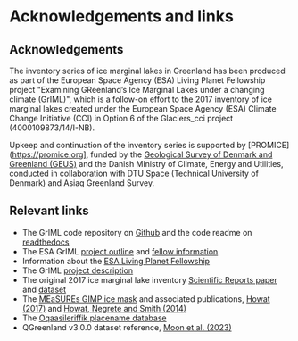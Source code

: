 # Acknowledgements and links

## Acknowledgements

The inventory series of ice marginal lakes in Greenland has been produced as part of the European Space Agency (ESA) Living Planet Fellowship project "Examining GReenland’s Ice Marginal Lakes under a changing climate (GrIML)", which is a follow-on effort to the 2017 inventory of ice marginal lakes created under the European Space Agency (ESA) Climate Change Initiative (CCI) in Option 6 of the Glaciers_cci project (4000109873/14/I-NB). 

Upkeep and continuation of the inventory series is supported by [PROMICE](https://promice.org], funded by the [Geological Survey of Denmark and Greenland (GEUS)](https://www.geus.dk/) and the Danish Ministry of Climate, Energy and Utilities, conducted in collaboration with DTU Space (Technical University of Denmark) and Asiaq Greenland Survey.


## Relevant links

- The GrIML code repository on [Github](https://github.com/GEUS-Glaciology-and-Climate/GrIML) and the code readme on [readthedocs](https://griml.readthedocs.io)
- The ESA GrIML [project outline](https://eo4society.esa.int/projects/griml/) and [fellow information](https://eo4society.esa.int/lpf/penelope-how/)
- Information about the [ESA Living Planet Fellowship](https://eo4society.esa.int/communities/scientists/living-planet-fellowship/)
- The GrIML [project description](https://pennyhow.github.io/blog/investigating-griml/)
- The original 2017 ice marginal lake inventory [Scientific Reports paper](https://www.nature.com/articles/s41598-021-83509-1) and [dataset](https://catalogue.ceda.ac.uk/uuid/7ea7540135f441369716ef867d217519)
- The [MEaSUREs GIMP ice mask](https://nsidc.org/data/NSIDC-0714/versions/1) and associated publications, [Howat (2017)](https://doi.org/10.5067/B8X58MQBFUPA) and [Howat, Negrete and Smith (2014)](https://doi.org/10.5194/tc-8-1509-2014)
- The [Oqaasileriffik placename database](https://asiaq.maps.arcgis.com/apps/View/index.html?appid=c5c7d9d52a264980a24911d7d33914b5)
- QGreenland v3.0.0 dataset reference, [Moon et al. (2023)](https://doi.org/10.5281/zenodo.12823307)
